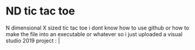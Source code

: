 # ND tic tac toe
 N dimensional X sized tic tac toe
i dont know how to use github or how to make the file into an executable or whatever so i just uploaded a visual studio 2019 project :          |
